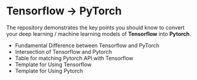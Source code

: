 # Tensorflow -> PyTorch

The repository demonstrates the key points you should know to convert your deep learning / machine learning models of __Tensorflow__ into __Pytorch__.

+ Fundamental Difference between Tensorflow and PyTorch
+ Intersection of Tensorflow and Pytorch
+ Table for matching Pytorch API with Tensorflow
+ Template for Using Tensorflow
+ Template for Using Pytorch
